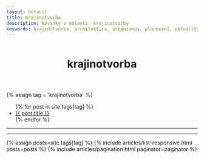 ```yaml
---
layout: default
title: Krajinotvorba
description: Novinky z oblasti  krajinotvorby
keywords: krajinotvorba, architektura, urbanismus, plánování, aktuality, tiskové zprávy, press, blog
---
```



<div class="row">
  <div class="columns">
    <div class="o-section">
      <div class="o-section-inner">
          <header class="c-page-header">
            <h1 itemprop="headline" class="c-page-title">krajinotvorba</h1>
          </header>
          {% assign tag = 'krajinotvorba'  %}
          <ul>
          {% for post in site.tags[tag] %}
            <li><a href="{{ post.url }}">{{ post.title }}</a></li>{% endfor %}
          </ul><hr><hr>
         {% assign posts=site.tags[tag] %} 
         {% include articles/list-responsive.html posts=posts %}
         {% include articles/pagination.html paginator=paginator %}
      </div>
    </div>
  </div>
</div>
